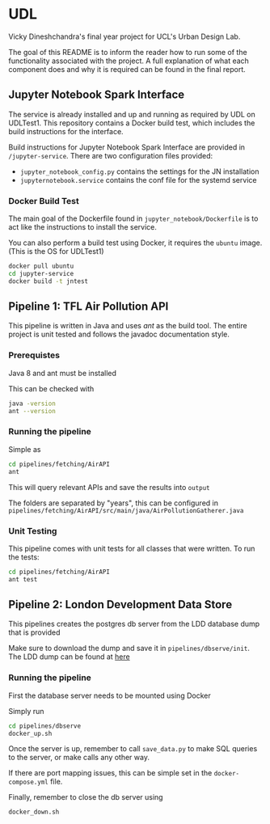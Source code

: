 # UDL

Vicky Dineshchandra's final year project for UCL's Urban Design Lab.

The goal of this README is to inform the reader how to run some of the
functionality associated with the project. A full explanation of what
each component does and why it is required can be found in the final report.

## Jupyter Notebook Spark Interface

The service is already installed and up and running as required by
UDL on UDLTest1. This repository contains a Docker build test,
which includes the build instructions for the interface.

Build instructions for Jupyter Notebook Spark Interface are provided in
`/jupyter-service`. There are two configuration files provided:
- `jupyter_notebook_config.py` contains the settings for the JN installation
- `jupyternotebook.service` contains the conf file for the systemd service

### Docker Build Test

The main goal of the Dockerfile found in `jupyter_notebook/Dockerfile` is
to act like the instructions to install the service.

You can also perform a build test using Docker, it requires the `ubuntu`
image. (This is the OS for UDLTest1)

```bash
docker pull ubuntu
cd jupyter-service
docker build -t jntest
```

## Pipeline 1: TFL Air Pollution API

This pipeline is written in Java and uses _ant_ as the build tool. The entire
project is unit tested and follows the javadoc documentation style.

### Prerequistes

Java 8 and ant must be installed

This can be checked with
```bash
java -version
ant --version
```

### Running the pipeline

Simple as
```bash
cd pipelines/fetching/AirAPI
ant
```

This will query relevant APIs and save the results into `output`

The folders are separated by "years", this can be configured in
`pipelines/fetching/AirAPI/src/main/java/AirPollutionGatherer.java`

### Unit Testing

This pipeline comes with unit tests for all classes that were written. To
run the tests:

```bash
cd pipelines/fetching/AirAPI
ant test
```

## Pipeline 2: London Development Data Store

This pipelines creates the postgres db server from the LDD database dump
that is provided

Make sure to download the dump and save it in `pipelines/dbserve/init`. The LDD
dump can be found at [here](https://data.london.gov.uk/dataset/london-development-database-sql-extract)


### Running the pipeline

First the database server needs to be mounted using Docker

Simply run
```bash
cd pipelines/dbserve
docker_up.sh
```

Once the server is up, remember to call `save_data.py` to make SQL
queries to the server, or make calls any other way.

If there are port mapping issues, this can be simple set in the
`docker-compose.yml` file.

Finally, remember to close the db server using
```bash
docker_down.sh
```
